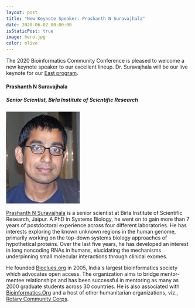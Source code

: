 ```yaml
---
layout: post
title: "New Keynote Speaker: Prashanth N Suravajhala"
date: 2020-06-02 00:00:00
isStaticPost: true
image: hero.jpg
color: olive
---
```


The 2020 Bioinformatics Community Conference is pleased to welcome a new keynote speaker to our excellent lineup. Dr. Suravajhala will be our live keynote for our <a href="https://bcc2020.sched.com/venue/East">East program</a>.

#### Prashanth N Suravajhala

##### Senior Scientist, Birla Institute of Scientific Research

<div class="pull-right">
<img src="../img/people/prashanth-n-suravajhala.jpeg" alt="Prashanth N Suravajhala" />
</div>

<a href='https://www.bioinformatics.org/wiki/Prash'>Prashanth N Suravajhala</a> is a senior scientist at Birla Institute of Scientific Research, Jaipur. A PhD in Systems Biology, he went on to gain more than 7 years of postdoctoral experience across four different laboratories. He has interests exploring the known unknown regions in the human genome, primarily working on the top-down systems biology approaches of hypothetical proteins. Over the last five years, he has developed an interest in long noncoding RNAs in humans, elucidating the mechanisms underpinning small molecular interactions through clinical exomes.

He founded <a href='https://bioclues.org'>Bioclues.org</a> in 2005, India's largest bioinformatics society which advocates open access. The organization aims to bridge mentor-mentee relationships and has been successful in mentoring as many as 2000 graduate students across 30 countries.  He is also associated with <a href='http://www.bioinformatics.org/'>Bioinformatics.Org</a> and a host of other humanitarian organizations, viz., <a href='https://www.rotary.org/en/our-programs/rotary-community-corps'>Rotary Community Corps</a>.

